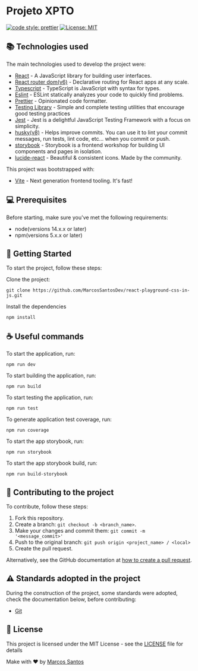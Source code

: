 # Projeto XPTO

[![code style: prettier](https://img.shields.io/badge/code_style-prettier-orange.svg)](https://github.com/prettier/prettier)
[![License: MIT](https://img.shields.io/badge/License-MIT-blue.svg)](https://opensource.org/licenses/MIT)

## :books: Technologies used

The main technologies used to develop the project were:

- [React](reactjs.org) - A JavaScript library for building user interfaces.
- [React router dom(v6)](https://reactrouter.com/) - Declarative routing for React apps at any scale.
- [Typescript](https://www.typescriptlang.org/) - TypeScript is JavaScript with syntax for types.
- [Eslint](https://eslint.org/) - ESLint statically analyzes your code to quickly find problems.
- [Prettier](https://prettier.io/) - Opinionated code formatter.
- [Testing Library](https://testing-library.com/) - Simple and complete testing utilities that encourage good testing practices
- [Jest](https://jestjs.io/) - Jest is a delightful JavaScript Testing Framework with a focus on simplicity.
- [husky(v8)](https://typicode.github.io/husky) - Helps improve commits. You can use it to lint your commit messages, run tests, lint code, etc... when you commit or push.
- [storybook](https://storybook.js.org/) - Storybook is a frontend workshop for building UI components and pages in isolation.
- [lucide-react](https://lucide.dev/) - Beautiful & consistent icons. Made by the community.

This project was bootstrapped with:

- [Vite](https://vitejs.dev/) - Next generation frontend tooling. It's fast!

## 💻 Prerequisites

Before starting, make sure you've met the following requirements:

- node(versions 14.x.x or later)
- npm(versions 5.x.x or later)

## 🚀 Getting Started

To start the project, follow these steps:

Clone the project:

```
git clone https://github.com/MarcosSantosDev/react-playground-css-in-js.git
```

Install the dependencies

```
npm install
```

## ☕ Useful commands

To start the application, run:

```
npm run dev
```

To start building the application, run:

```
npm run build
```

To start testing the application, run:

```
npm run test
```

To generate application test coverage, run:

```
npm run coverage
```

To start the app storybook, run:

```
npm run storybook
```

To start the app storybook build, run:

```
npm run build-storybook
```

## 🤝 Contributing to the project

To contribute, follow these steps:

1. Fork this repository.
2. Create a branch: `git checkout -b <branch_name>`.
3. Make your changes and commit them: `git commit -m '<message_commit>'`
4. Push to the original branch: `git push origin <project_name> / <local>`
5. Create the pull request.

Alternatively, see the GitHub documentation at [how to create a pull request](https://help.github.com/en/github/collaborating-with-issues-and-pull-requests/creating-a-pull-request).

## :warning: Standards adopted in the project

During the construction of the project, some standards were adopted, check the documentation below, before contributing:

- [Git](./docs/git.md)

## :page_facing_up: License

This project is licensed under the MIT License - see the [LICENSE](LICENSE) file for details

Make with :heart: by [Marcos Santos](https://github.com/MarcosSantosDev)
